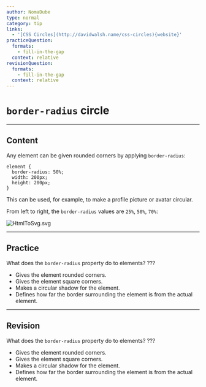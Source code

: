 ```yaml
---
author: NomaDube
type: normal
category: tip
links:
  - '[CSS Circles](http://davidwalsh.name/css-circles){website}'
practiceQuestion:
  formats:
    - fill-in-the-gap
  context: relative
revisionQuestion:
  formats:
    - fill-in-the-gap
  context: relative
---
```


# `border-radius` circle


---

## Content

Any element can be given rounded corners by applying `border-radius`:

```plain-text
element {
  border-radius: 50%;
  width: 200px;
  height: 200px;
}
```

This can be used, for example, to make a profile picture or avatar circular.

From left to right, the `border-radius` values are `25%`, `50%`, `70%`:

![HtmlToSvg.svg](https://img.enkipro.com/f7bc49d019e7a2e0b5aa8bbaa80c1e6d.png)


---

## Practice

What does the `border-radius` property do to elements? ???

- Gives the element rounded corners.
- Gives the element square corners.
- Makes a circular shadow for the element.
- Defines how far the border surrounding the element is from the actual element.


---

## Revision

What does the `border-radius` property do to elements? ???

- Gives the element rounded corners.
- Gives the element square corners.
- Makes a circular shadow for the element.
- Defines how far the border surrounding the element is from the actual element.
